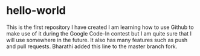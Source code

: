 # hello-world
This is the first repository I have created
I am learning how to use Github to make use of it during the Google Code-In contest 
but I am quite sure that I will use somewhere in the future. 
It also has many features such as push and pull requests.
Bharathi added this line to the master branch fork.